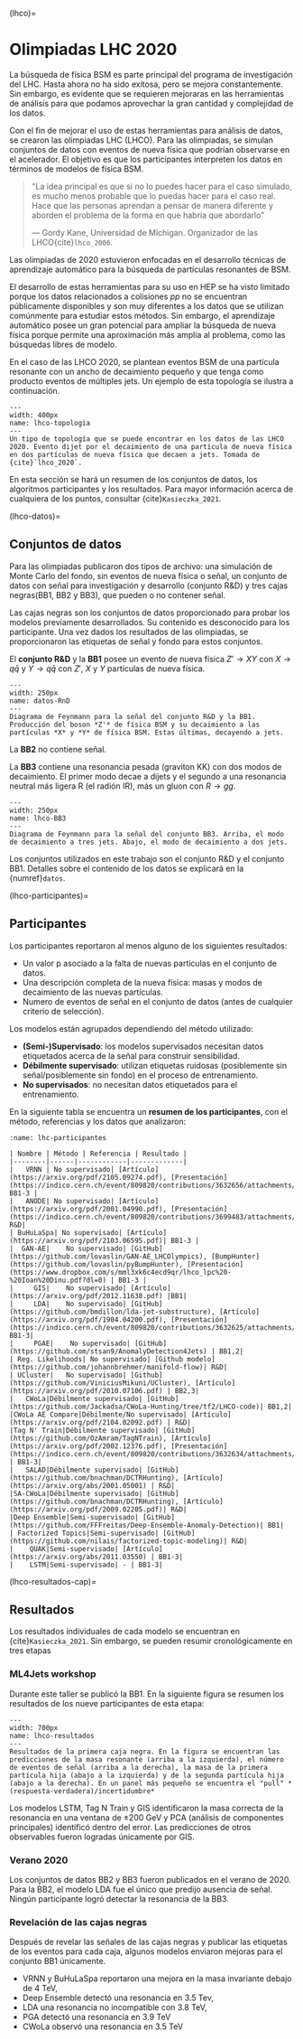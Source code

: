 (lhco)=
# Olimpiadas LHC 2020
La búsqueda de física BSM es parte principal del programa de investigación del LHC. Hasta ahora no ha sido exitosa, pero se mejora constantemente. Sin embargo, es evidente que se requieren mejoraras en las herramientas de análisis para que podamos aprovechar la gran cantidad y complejidad de los datos.

Con el fin de mejorar el uso de estas herramientas para análisis de datos, se crearon las olimpiadas LHC (LHCO). Para las olimpiadas, se simulan conjuntos de datos con eventos de nueva física que podrían observarse en el acelerador. El objetivo es que los participantes interpreten los datos en términos de modelos de física BSM.

> "La idea principal es que si no lo puedes hacer para el caso simulado, es mucho menos probable que lo puedas hacer para el caso real. 
> Hace que las personas aprendan a pensar de manera diferente y aborden el problema de la forma en que habría que abordarlo" 
> 
> — Gordy Kane, Universidad de Michigan. Organizador de las LHCO{cite}`lhco_2006`.

Las olimpiadas de 2020 estuvieron enfocadas en el desarrollo técnicas de aprendizaje automático para la búsqueda de partículas resonantes de BSM. 

El desarrollo de estas herramientas para su uso en HEP se ha visto limitado porque los datos relacionados a colisiones *pp* no se encuentran públicamente disponibles y son muy diferentes a los datos que se utilizan comúnmente para estudiar estos métodos. Sin embargo, el aprendizaje automático posee un gran potencial para ampliar la búsqueda de nueva física porque permite una aproximación más amplia al problema, como las búsquedas libres de modelo. 

En el caso de las LHCO 2020, se plantean eventos BSM de una partícula resonante con un ancho de decaimiento pequeño y que tenga como producto eventos de múltiples jets. Un ejemplo de esta topología se ilustra a continuación.

```{figure} ./../../figuras/lhco-topologia.png
---
width: 400px
name: lhco-topologia
---
Un tipo de topología que se puede encontrar en los datos de las LHCO 2020. Evento dijet por el decaimiento de una partícula de nueva física en dos partículas de nueva física que decaen a jets. Tomada de {cite}`lhco_2020`.
```
En esta sección se hará un resumen de los conjuntos de datos, los algoritmos participantes y los resultados.  Para mayor información acerca de cualquiera de los puntos, consultar {cite}`Kasieczka_2021`.

(lhco-datos)=
## Conjuntos de datos
Para las olimpiadas publicaron dos tipos de archivo: una simulación de Monte Carlo del fondo, sin eventos de nueva física o señal, un conjunto de datos con señal para investigación y desarrollo (conjunto R&D) y tres cajas negras(BB1, BB2 y BB3), que pueden o no contener señal. 

Las cajas negras son los conjuntos de datos proporcionado para probar los modelos previamente desarrollados. Su contenido es desconocido para los participante. Una vez dados los resultados de las olimpiadas, se proporcionaron las etiquetas de señal y fondo para estos conjuntos.

El **conjunto R&D** y la **BB1** posee un evento de nueva física $Z'\rightarrow XY$ con $X\rightarrow q\bar{q}$ y $Y\rightarrow q\bar{q}$ con $Z'$, $X$ y $Y$ partículas de nueva física.

```{figure} ./../../figuras/lhco-RnD.png
---
width: 250px
name: datos-RnD
---
Diagrama de Feynmann para la señal del conjunto R&D y la BB1. Producción del boson *Z'* de física BSM y su decaimiento a las partículas *X* y *Y* de física BSM. Estas últimas, decayendo a jets.
```

La **BB2** no contiene señal.

La **BB3** contiene una resonancia pesada (graviton KK) con dos modos de decaimiento. El primer modo decae a dijets y el segundo a una resonancia neutral más ligera R (el radión IR), más un gluon con $R\rightarrow gg$. 

```{figure} ./../../figuras/lhco-BB3.png
---
width: 250px
name: lhco-BB3
---
Diagrama de Feynmann para la señal del conjunto BB3. Arriba, el modo de decaimiento a tres jets. Abajo, el modo de decaimiento a dos jets.
```
Los conjuntos utilizados en este trabajo son el conjunto R&D y el conjunto BB1. Detalles sobre el contenido de los datos se explicará en la {numref}`datos`.

(lhco-participantes)=
## Participantes
Los participantes reportaron al menos alguno de los siguientes resultados:
- Un valor p asociado a la falta de nuevas partículas en el conjunto de datos.
- Una descripción completa de la nueva física: masas y modos de decaimiento de las nuevas partículas.
- Numero de eventos de señal en el conjunto de datos (antes de cualquier criterio de selección).

Los modelos están agrupados dependiendo del método utilizado:
- **(Semi-)Supervisado**: los modelos supervisados necesitan datos etiquetados acerca de la señal para construir sensibilidad.
- **Débilmente supervisado**: utilizan etiquetas ruidosas (posiblemente sin señal/posiblemente sin fondo) en el proceso de entrenamiento.
- **No supervisados**: no necesitan datos etiquetados para el entrenamiento.

En la siguiente tabla se encuentra un **resumen de los participantes**, con el método, referencias y los datos que analizaron:

```{table} Participantes de las LHCO 2020
:name: lhc-participantes

| Nombre | Método | Referencia | Resultado |
|--------|------|------------|-------------|
|   VRNN | No supervisado| [Artículo](https://arxiv.org/pdf/2105.09274.pdf), [Presentación](https://indico.cern.ch/event/809820/contributions/3632656/attachments/1971110/3278934/AnomalyScore_LHCOlympics.pdf)| BB1-3 |
|   ANODE| No supervisado| [Artículo](https://arxiv.org/pdf/2001.04990.pdf), [Presentación](https://indico.cern.ch/event/809820/contributions/3699483/attachments/1971094/3278905/george_stein_LHCO.pdf)| R&D|
| BuHuLaSpa| No supervisado| [Artículo](https://arxiv.org/pdf/2103.06595.pdf)| BB1-3 |
|  GAN-AE|    No supervisado| [GitHub](https://github.com/lovaslin/GAN-AE_LHCOlympics), [BumpHunter](https://github.com/lovaslin/pyBumpHunter), [Presentación](https://www.dropbox.com/s/mml3xk6c4ecd9qr/lhco_lpc%20-%20Ioan%20Dinu.pdf?dl=0) | BB1-3 |
|     GIS|    No supervisado| [Artículo](https://arxiv.org/pdf/2012.11638.pdf) |BB1|
|     LDA|    No supervisado| [GitHub](https://github.com/bmdillon/lda-jet-substructure), [Artículo](https://arxiv.org/pdf/1904.04200.pdf), [Presentación](https://indico.cern.ch/event/809820/contributions/3632625/attachments/1971084/3278910/ML4Jets_talk_barrydillon.pdf)| BB1-3|
|     PGAE|    No supervisado| [GitHub](https://github.com/stsan9/AnomalyDetection4Jets) | BB1,2|
| Reg. Likelihoods| No supervisado| [Github modelo](https://github.com/johannbrehmer/manifold-flow)| R&D|
| UCluster|   No supervisado| [Github](https://github.com/ViniciusMikuni/UCluster), [Artículo](https://arxiv.org/pdf/2010.07106.pdf) | BB2,3|
|   CWoLa|Débilmente supervisado| [GitHub](https://github.com/Jackadsa/CWoLa-Hunting/tree/tf2/LHCO-code)| BB1,2|
|CWoLa AE Compare|Débilmente/No supervisado| [Artículo](https://arxiv.org/pdf/2104.02092.pdf) | R&D|
|Tag N' Train|Débilmente supervisado| [GitHub](https://github.com/OzAmram/TagNTrain), [Artículo](https://arxiv.org/pdf/2002.12376.pdf), [Presentación](https://indico.cern.ch/event/809820/contributions/3632634/attachments/1970254/3277173/TagNTrain_ML4Jets.pdf) | BB1-3|
|   SALAD|Débilmente supervisado| [GitHub](https://github.com/bnachman/DCTRHunting), [Artículo](https://arxiv.org/abs/2001.05001) | R&D|
|SA-CWoLa|Débilmente supervisado| [GitHub](https://github.com/bnachman/DCTRHunting), [Artículo](https://arxiv.org/pdf/2009.02205.pdf)| R&D|
|Deep Ensemble|Semi-supervisado| [GitHub](https://github.com/FFFreitas/Deep-Ensemble-Anomaly-Detection)| BB1|
| Factorized Topics|Semi-supervisado| [GitHub](https://github.com/nilais/factorized-topic-modeling)| R&D|
|    QUAK|Semi-supervisado| [Artículo](https://arxiv.org/abs/2011.03550) | BB1-3|
|    LSTM|Semi-supervisado| - | BB1-3|
```

(lhco-resultados-cap)=
## Resultados 
Los resultados individuales de cada modelo se encuentran en {cite}`Kasieczka_2021`. Sin embargo, se pueden resumir cronológicamente en tres etapas
### ML4Jets workshop 
Durante este taller se publicó la BB1. En la siguiente figura se resumen los resultados de los nueve participantes de esta etapa:
```{figure} ./../../figuras/lhco-resultados.png
---
width: 700px
name: lhco-resultados
---
Resultados de la primera caja negra. En la figura se encuentran las predicciones de la masa resonante (arriba a la izquierda), el número de eventos de señal (arriba a la derecha), la masa de la primera partícula hija (abajo a la izquierda) y de la segunda partícula hija (abajo a la derecha). En un panel más pequeño se encuentra el "pull" *(respuesta-verdadera)/incertidumbre*
```
Los modelos LSTM, Tag N Train y GIS identificaron la masa correcta de la resonancia en una ventana de $\pm 200$ GeV y PCA (análisis de componentes principales) identificó dentro del error. Las predicciones de otros observables fueron logradas únicamente por GIS.
### Verano 2020
Los conjuntos de datos BB2 y BB3 fueron publicados en el verano de 2020. Para la BB2, el modelo LDA fue el único que predijo ausencia de señal. Ningún participante logró detectar la resonancia de la BB3.

### Revelación de las cajas negras
Después de revelar las señales de las cajas negras y publicar las etiquetas de los eventos para cada caja, algunos modelos enviaron mejoras para el conjunto BB1 únicamente.
- VRNN y BuHuLaSpa reportaron una mejora en la masa invariante debajo de 4 TeV,
- Deep Ensemble detectó una resonancia en 3.5 Tev,
- LDA una resonancia no incompatible con 3.8 TeV,
- PGA detectó una resonancia en 3.9 TeV
- CWoLa observó una resonancia en 3.5 TeV
